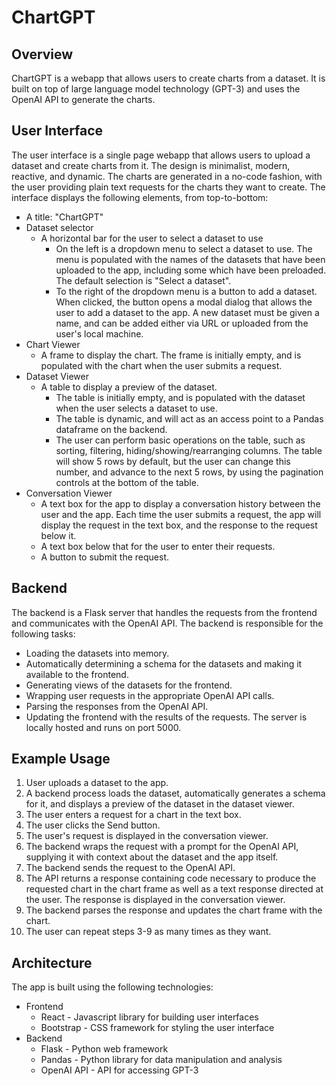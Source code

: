 # ChartGPT

## Overview
ChartGPT is a webapp that allows users to create charts from a dataset. It is built on top of large language model technology (GPT-3) and uses the OpenAI API to generate the charts.

## User Interface
The user interface is a single page webapp that allows users to upload a dataset and create charts from it. The design is minimalist, modern, reactive, and dynamic. The charts are generated in a no-code fashion, with the user providing plain text requests for the charts they want to create. The interface displays the following elements, from top-to-bottom:
- A title: "ChartGPT"
- Dataset selector
  - A horizontal bar for the user to select a dataset to use
    - On the left is a dropdown menu to select a dataset to use. The menu is populated with the names of the datasets that have been uploaded to the app, including some which have been preloaded. The default selection is "Select a dataset".
    - To the right of the dropdown menu is a button to add a dataset. When clicked, the button opens a modal dialog that allows the user to add a dataset to the app. A new dataset must be given a name, and can be added either via URL or uploaded from the user's local machine.
- Chart Viewer
  - A frame to display the chart. The frame is initially empty, and is populated with the chart when the user submits a request.
- Dataset Viewer
  - A table to display a preview of the dataset. 
    - The table is initially empty, and is populated with the dataset when the user selects a dataset to use.
    - The table is dynamic, and will act as an access point to a Pandas dataframe on the backend.
    - The user can perform basic operations on the table, such as sorting, filtering, hiding/showing/rearranging columns. The table will show 5 rows by default, but the user can change this number, and advance to the next 5 rows, by using the pagination controls at the bottom of the table.
- Conversation Viewer
  - A text box for the app to display a conversation history between the user and the app. Each time the user submits a request, the app will display the request in the text box, and the response to the request below it.
  - A text box below that for the user to enter their requests.
  - A button to submit the request.

## Backend
The backend is a Flask server that handles the requests from the frontend and communicates with the OpenAI API. The backend is responsible for the following tasks:
- Loading the datasets into memory.
- Automatically determining a schema for the datasets and making it available to the frontend.
- Generating views of the datasets for the frontend.
- Wrapping user requests in the appropriate OpenAI API calls.
- Parsing the responses from the OpenAI API.
- Updating the frontend with the results of the requests.
The server is locally hosted and runs on port 5000.

## Example Usage
1. User uploads a dataset to the app.
2. A backend process loads the dataset, automatically generates a schema for it, and displays a preview of the dataset in the dataset viewer.
3. The user enters a request for a chart in the text box.
4. The user clicks the Send button.
5. The user's request is displayed in the conversation viewer.
6. The backend wraps the request with a prompt for the OpenAI API, supplying it with context about the dataset and the app itself.
7. The backend sends the request to the OpenAI API.
8. The API returns a response containing code necessary to produce the requested chart in the chart frame as well as a text response directed at the user. The response is displayed in the conversation viewer.
9. The backend parses the response and updates the chart frame with the chart.
10. The user can repeat steps 3-9 as many times as they want.

## Architecture
The app is built using the following technologies:
- Frontend
  - React - Javascript library for building user interfaces
  - Bootstrap - CSS framework for styling the user interface
- Backend
  - Flask - Python web framework
  - Pandas - Python library for data manipulation and analysis
  - OpenAI API - API for accessing GPT-3